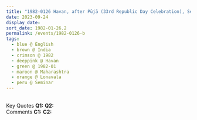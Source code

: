 ```yaml
---
title: "1982-0126 Havan, after Pūjā (33rd Republic Day Celebration), Seminar, Day 4, Lonavala (67 kms NNW of Pune), Maharashtra, India"
date: 2023-09-24
display_date: 
sort_date: 1982-01-26.2
permalink: /events/1982-0126-b
tags:
  - blue @ English
  - brown @ India
  - crimson @ 1982
  - deeppink @ Havan
  - green @ 1982-01
  - maroon @ Maharashtra
  - orange @ Lonavala
  - peru @ Seminar
---
```


<br>

<wave-list>
  <list-title color="DarkSeaGreen" width="55">Key Quotes</list-title>
  <list-item color="BlanchedAlmond" width="280"><b>Q1:</b> <i></i></list-item>
  <list-item color="Lavender" width="280"><b>Q2:</b> <i></i></list-item>
</wave-list>

<br>

<wave-list>
  <list-title color="DarkSeaGreen" width="55">Comments</list-title>
  <list-item color="BlanchedAlmond" width="280"><b>C1:</b> <i></i></list-item>
  <list-item color="Lavender" width="280"><b>C2:</b> <i></i></list-item>
</wave-list>